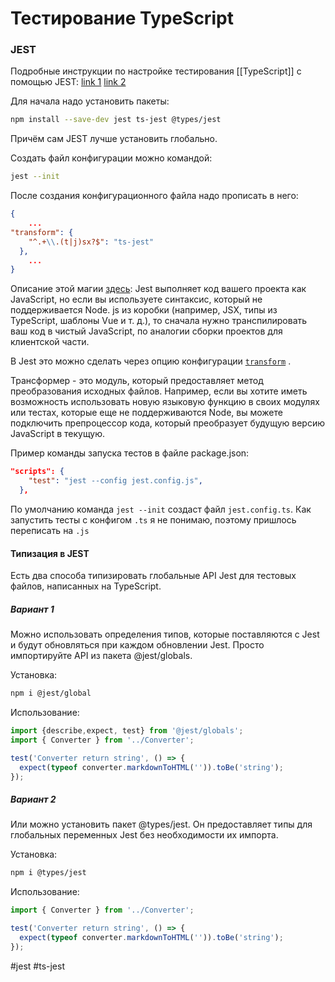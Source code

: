 # Тестирование TypeScript

### JEST
Подробные инструкции по настройке тестирования [[TypeScript]] с помощью JEST:
[link 1](https://jestjs.io/ru/docs/getting-started)
[link 2](https://itnext.io/step-by-step-building-and-publishing-an-npm-typescript-package-44fe7164964c)

Для начала надо установить пакеты:
```bash
npm install --save-dev jest ts-jest @types/jest
```

Причём сам JEST лучше установить глобально.

Создать файл конфигурации можно командой:
```bash
jest --init
```

После создания конфигурационного файла надо прописать в него:
```json
{
	...
"transform": {
    "^.+\\.(t|j)sx?$": "ts-jest"
  },
	...
}
```

Описание этой магии [здесь](https://jestjs.io/ru/docs/next/code-transformation):
Jest выполняет код вашего проекта как JavaScript, но если вы используете синтаксис, который не поддерживается Node. js из коробки (например, JSX, типы из TypeScript, шаблоны Vue и т. д.), то сначала нужно транспилировать ваш код в чистый JavaScript, по аналогии сборки проектов для клиентской части.

В Jest это можно сделать через опцию конфигурации [`transform`](https://jestjs.io/ru/docs/next/configuration#transform-objectstring-pathtotransformer--pathtotransformer-object) .

Трансформер - это модуль, который предоставляет метод преобразования исходных файлов. Например, если вы хотите иметь возможность использовать новую языковую функцию в своих модулях или тестах, которые еще не поддерживаются Node, вы можете подключить препроцессор кода, который преобразует будущую версию JavaScript в текущую.

Пример команды запуска тестов в файле package.json:
```json
"scripts": {
    "test": "jest --config jest.config.js",
  },
```


По умолчанию команда `jest --init` создаст файл `jest.config.ts`. Как запустить тесты с конфигом `.ts` я не понимаю, поэтому пришлось переписать на `.js`

#### Типизация в JEST

Есть два способа типизировать глобальные API Jest для тестовых файлов, написанных на TypeScript. 

##### Вариант 1
Можно использовать определения типов, которые поставляются с Jest и будут обновляться при каждом обновлении Jest. Просто импортируйте API из пакета @jest/globals.

Установка:
```bash
npm i @jest/global
```

Использование:
```ts
import {describe,expect, test} from '@jest/globals';
import { Converter } from '../Converter';

test('Converter return string', () => {
  expect(typeof converter.markdownToHTML('')).toBe('string');
});
```

##### Вариант 2
Или можно установить пакет @types/jest. Он предоставляет типы для глобальных переменных Jest без необходимости их импорта.

Установка:
```bash
npm i @types/jest
```

Использование:
```ts
import { Converter } from '../Converter';

test('Converter return string', () => {
  expect(typeof converter.markdownToHTML('')).toBe('string');
});
```

#jest #ts-jest